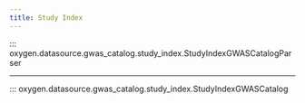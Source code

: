 ```yaml
---
title: Study Index
---
```


::: oxygen.datasource.gwas_catalog.study_index.StudyIndexGWASCatalogParser

---

::: oxygen.datasource.gwas_catalog.study_index.StudyIndexGWASCatalog
